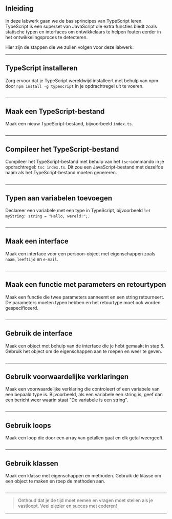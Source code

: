 ## Inleiding

In deze labwerk gaan we de basisprincipes van TypeScript leren. TypeScript is een superset van JavaScript die extra functies biedt zoals statische typen en interfaces om ontwikkelaars te helpen fouten eerder in het ontwikkelingsproces te detecteren.

Hier zijn de stappen die we zullen volgen voor deze labwerk:

---

## TypeScript installeren 

Zorg ervoor dat je TypeScript wereldwijd installeert met behulp van npm door `npm install -g typescript` in je opdrachtregel uit te voeren.

```console

```

---

## Maak een TypeScript-bestand 

Maak een nieuw TypeScript-bestand, bijvoorbeeld `index.ts`.

```console

```

---

## Compileer het TypeScript-bestand 

Compileer het TypeScript-bestand met behulp van het `tsc`-commando in je opdrachtregel: `tsc index.ts`. Dit zou een JavaScript-bestand met dezelfde naam als het TypeScript-bestand moeten genereren.

```console

```

---

## Typen aan variabelen toevoegen 

Declareer een variabele met een type in TypeScript, bijvoorbeeld `let myString: string = "Hallo, wereld!";`.

```console

```

---

## Maak een interface 

Maak een interface voor een persoon-object met eigenschappen zoals `naam`, `leeftijd` en `e-mail`.

```typescript

```

---

## Maak een functie met parameters en retourtypen 

Maak een functie die twee parameters aanneemt en een string retourneert. De parameters moeten typen hebben en het retourtype moet ook worden gespecificeerd.

```typescript

```

---

## Gebruik de interface 

Maak een object met behulp van de interface die je hebt gemaakt in stap 5. Gebruik het object om de eigenschappen aan te roepen en weer te geven.

```typescript

```

---

## Gebruik voorwaardelijke verklaringen 

Maak een voorwaardelijke verklaring die controleert of een variabele van een bepaald type is. Bijvoorbeeld, als een variabele een string is, geef dan een bericht weer waarin staat "De variabele is een string".

```typescript

```

---

## Gebruik loops 

Maak een loop die door een array van getallen gaat en elk getal weergeeft.

```typescript

```

---

## Gebruik klassen 

Maak een klasse met eigenschappen en methoden. Gebruik de klasse om een ​​object te maken en roep de methoden aan.

```typescript

```

---

> Onthoud dat je de tijd moet nemen en vragen moet stellen als je vastloopt. Veel plezier en succes met coderen!

---
